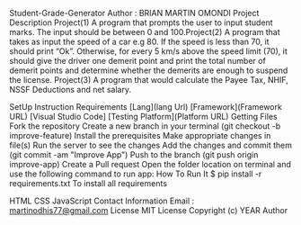 Student-Grade-Generator
Author : BRIAN MARTIN OMONDI
Project Description
Project(1) A program that prompts the user to input student marks. The input should be between 0 and 100.Project(2) A program that takes as input the speed of a car e.g 80. If the speed is less than 70, it should print “Ok”. Otherwise, for every 5 km/s above the speed limit (70), it should give the driver one demerit point and print the total number of demerit points and determine whether the demerits are enough to suspend the license. Project(3) A program that would calculate the Payee Tax, NHIF, NSSF  Deductions and net salary.

SetUp Instruction
Requirements
[Lang](lang Url)
[Framework](Framework URL)
[Visual Studio Code]
[Testing Platform](Platform URL)
Getting Files
Fork the repository
Create a new branch in your terminal (git checkout -b improve-feature)
Install the prerequisites
Make appropriate changes in file(s)
Run the server to see the changes
Add the changes and commit them (git commit -am "Improve App")
Push to the branch (git push origin improve-app)
Create a Pull request
Open the folder location on terminal and use the following command to run app:
How To Run It
$ pip install -r requirements.txt To install all requirements


HTML
CSS
JavaScript
Contact Information
Email : martinodhis77@gmail.com
License
MIT License Copyright (c) YEAR Author
